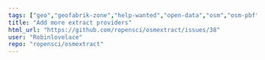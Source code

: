```yaml
---
tags: ["geo","geofabrik-zone","help-wanted","open-data","osm","osm-pbf","r","rstats"]
title: "Add more extract providers"
html_url: "https://github.com/ropensci/osmextract/issues/38"
user: "Robinlovelace"
repo: "ropensci/osmextract"
---
```


